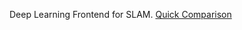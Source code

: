 Deep Learning Frontend for SLAM. [Quick Comparison](https://towardsdatascience.com/self-supervised-keypoint-learning-aade18081fc3)
